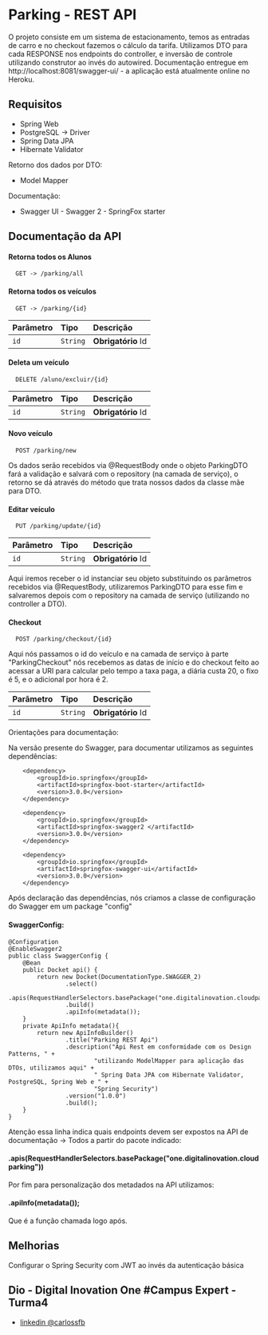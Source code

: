 
# Parking - REST API

O projeto consiste em um sistema de estacionamento, temos as entradas de carro e no checkout fazemos o cálculo da tarifa.
Utilizamos DTO para cada RESPONSE nos endpoints do controller, e inversão de controle utilizando construtor ao invés do autowired.
Documentação entregue em http://localhost:8081/swagger-ui/ - a aplicação está atualmente online no Heroku.
## Requisitos

- Spring Web
- PostgreSQL -> Driver
- Spring Data JPA
- Hibernate Validator

Retorno dos dados por DTO:
- Model Mapper

Documentação:
- Swagger UI - Swagger 2 - SpringFox starter



## Documentação da API

#### Retorna todos os Alunos

```http
  GET -> /parking/all
```
#### Retorna todos os veículos

```http
  GET -> /parking/{id}
```
| Parâmetro   | Tipo       | Descrição                           |
| :---------- | :--------- | :---------------------------------- |
| `id` | `String` | **Obrigatório** Id |

#### Deleta um veículo

```http
  DELETE /aluno/excluir/{id}
```

| Parâmetro   | Tipo       | Descrição                           |
| :---------- | :--------- | :---------------------------------- |
| `id` | `String` | **Obrigatório** Id |

#### Novo veículo

```http
  POST /parking/new
```
Os dados serão recebidos via @RequestBody onde o objeto ParkingDTO fará a validação e salvará com o repository (na camada de serviço), o retorno se dá através do método que trata nossos dados da classe mãe para DTO.

#### Editar veículo

```http
  PUT /parking/update/{id}
```

| Parâmetro   | Tipo       | Descrição                           |
| :---------- | :--------- | :---------------------------------- |
| `id` | `String` | **Obrigatório** Id |

Aqui iremos receber o id instanciar seu objeto substituindo os parâmetros recebidos via @RequestBody, utilizaremos ParkingDTO para esse fim e salvaremos depois com o repository na camada de serviço (utilizando no controller a DTO).

#### Checkout

```http
  POST /parking/checkout/{id}
```

Aqui nós passamos o id do veículo e na camada de serviço à parte "ParkingCheckout" nós recebemos as datas de início e do checkout feito ao acessar a URI para calcular pelo tempo a taxa paga, a diária custa 20, o fixo é 5, e o adicional por hora é 2.

| Parâmetro   | Tipo       | Descrição                           |
| :---------- | :--------- | :---------------------------------- |
| `id` | `String` | **Obrigatório** Id |

Orientações para documentação:

Na versão presente do Swagger, para documentar utilizamos as seguintes dependências:

        <dependency>
			<groupId>io.springfox</groupId>
			<artifactId>springfox-boot-starter</artifactId>
			<version>3.0.0</version>
		</dependency>

		<dependency>
			<groupId>io.springfox</groupId>
			<artifactId>springfox-swagger2 </artifactId>
			<version>3.0.0</version>
		</dependency>

		<dependency>
			<groupId>io.springfox</groupId>
			<artifactId>springfox-swagger-ui</artifactId>
			<version>3.0.0</version>
		</dependency>

Após declaração das dependências, nós criamos a classe de configuração do Swagger em um package "config"

#### SwaggerConfig:

    @Configuration
    @EnableSwagger2 
    public class SwaggerConfig {
        @Bean
        public Docket api() {
            return new Docket(DocumentationType.SWAGGER_2)
                    .select()
                    .apis(RequestHandlerSelectors.basePackage("one.digitalinovation.cloudparking"))
                    .build()
                    .apiInfo(metadata());
        }
        private ApiInfo metadata(){
            return new ApiInfoBuilder()
                    .title("Parking REST Api")
                    .description("Api Rest em conformidade com os Design Patterns, " +
                            "utilizando ModelMapper para aplicação das DTOs, utilizamos aqui" +
                            " Spring Data JPA com Hibernate Validator, PostgreSQL, Spring Web e " +
                            "Spring Security")
                    .version("1.0.0")
                    .build();
        }
    }

Atenção essa linha indica quais endpoints devem ser expostos na API de documentação -> Todos a partir do pacote indicado:
#### .apis(RequestHandlerSelectors.basePackage("one.digitalinovation.cloudparking"))

Por fim para personalização dos metadados na API utilizamos:
#### .apiInfo(metadata());
Que é a função chamada logo após.
## Melhorias

Configurar o Spring Security com JWT ao invés da autenticação básica
## Dio - Digital Inovation One #Campus Expert - Turma4

- [linkedin @carlossfb](https://www.linkedin.com/in/carlossfb/)

